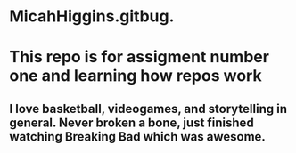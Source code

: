 # MicahHiggins.gitbug.

# This repo is for assigment number one and learning how repos work
## I love basketball, videogames, and storytelling in general. Never broken a bone, just finished watching Breaking Bad which was awesome.